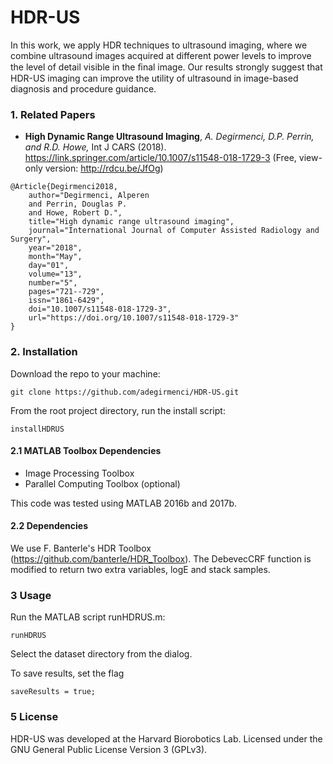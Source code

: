 # HDR-US
In this work, we apply HDR techniques to ultrasound imaging, where we combine ultrasound images acquired at different power levels to improve the level of detail visible in the ﬁnal image. Our results strongly suggest that HDR-US imaging can improve the utility of ultrasound in image-based diagnosis and procedure guidance.

### 1. Related Papers
* **High Dynamic Range Ultrasound Imaging**, *A. Degirmenci, D.P. Perrin, and R.D. Howe,* Int J CARS (2018). 
https://link.springer.com/article/10.1007/s11548-018-1729-3 (Free, view-only version: http://rdcu.be/JfOg)

```
@Article{Degirmenci2018,
	author="Degirmenci, Alperen
	and Perrin, Douglas P.
	and Howe, Robert D.",
	title="High dynamic range ultrasound imaging",
	journal="International Journal of Computer Assisted Radiology and Surgery",
	year="2018",
	month="May",
	day="01",
	volume="13",
	number="5",
	pages="721--729",
	issn="1861-6429",
	doi="10.1007/s11548-018-1729-3",
	url="https://doi.org/10.1007/s11548-018-1729-3"
}
```

### 2. Installation
Download the repo to your machine:

	git clone https://github.com/adegirmenci/HDR-US.git
	
From the root project directory, run the install script:

	installHDRUS
  
#### 2.1 MATLAB Toolbox Dependencies
* Image Processing Toolbox
* Parallel Computing Toolbox (optional)

This code was tested using MATLAB 2016b and 2017b.

#### 2.2 Dependencies

We use F. Banterle's HDR Toolbox (https://github.com/banterle/HDR_Toolbox). The DebevecCRF function is modified to return two extra variables, logE and stack samples.

### 3 Usage
Run the MATLAB script runHDRUS.m:

	runHDRUS

Select the dataset directory from the dialog.

To save results, set the flag

	saveResults = true;

### 5 License
HDR-US was developed at the Harvard Biorobotics Lab.
Licensed under the GNU General Public License
Version 3 (GPLv3).
